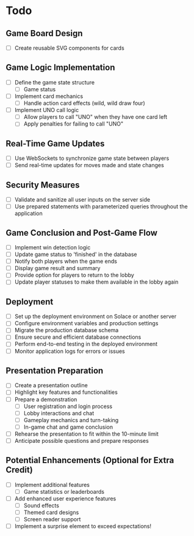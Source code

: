 # Todo

## **Game Board Design**

- [ ] Create reusable SVG components for cards

## **Game Logic Implementation**

- [ ] Define the game state structure
  - [ ] Game status
- [ ] Implement card mechanics
  - [ ] Handle action card effects (wild, wild draw four)
- [ ] Implement UNO call logic
  - [ ] Allow players to call "UNO" when they have one card left
  - [ ] Apply penalties for failing to call "UNO"

## **Real-Time Game Updates**

- [ ] Use WebSockets to synchronize game state between players
- [ ] Send real-time updates for moves made and state changes

## **Security Measures**

- [ ] Validate and sanitize all user inputs on the server side
- [ ] Use prepared statements with parameterized queries throughout the application

## **Game Conclusion and Post-Game Flow**

- [ ] Implement win detection logic
- [ ] Update game status to 'finished' in the database
- [ ] Notify both players when the game ends
- [ ] Display game result and summary
- [ ] Provide option for players to return to the lobby
- [ ] Update player statuses to make them available in the lobby again

## **Deployment**

- [ ] Set up the deployment environment on Solace or another server
- [ ] Configure environment variables and production settings
- [ ] Migrate the production database schema
- [ ] Ensure secure and efficient database connections
- [ ] Perform end-to-end testing in the deployed environment
- [ ] Monitor application logs for errors or issues

## **Presentation Preparation**

- [ ] Create a presentation outline
- [ ] Highlight key features and functionalities
- [ ] Prepare a demonstration
  - [ ] User registration and login process
  - [ ] Lobby interactions and chat
  - [ ] Gameplay mechanics and turn-taking
  - [ ] In-game chat and game conclusion
- [ ] Rehearse the presentation to fit within the 10-minute limit
- [ ] Anticipate possible questions and prepare responses

## **Potential Enhancements (Optional for Extra Credit)**

- [ ] Implement additional features
  - [ ] Game statistics or leaderboards
- [ ] Add enhanced user experience features
  - [ ] Sound effects
  - [ ] Themed card designs
  - [ ] Screen reader support
- [ ] Implement a surprise element to exceed expectations!
